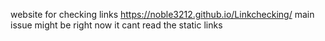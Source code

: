 website for checking links
https://noble3212.github.io/Linkchecking/
main issue might be right now it cant read the static links

